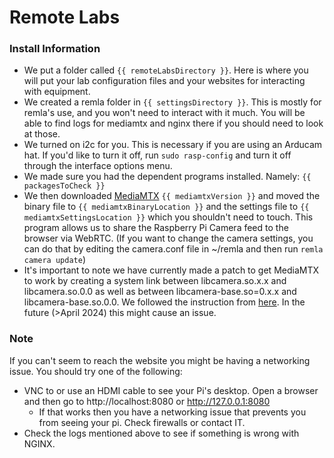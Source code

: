 # Remote Labs

### Install Information

- We put a folder called `{{ remoteLabsDirectory }}`. Here is where you will put your lab configuration files and your websites for interacting with equipment.
- We created a remla folder in `{{ settingsDirectory }}`. This is mostly for remla's use, and you won't need to interact with it much. You will be able to find logs for mediamtx and nginx there if you should need to look at those.
- We turned on i2c for you. This is necessary if you are using an Arducam hat. If you'd like to turn it off, run `sudo rasp-config` and turn it off through the interface options menu.
- We made sure you had the dependent programs installed. Namely: `{{ packagesToCheck }}`
- We then downloaded [MediaMTX](https://github.com/bluenviron/mediamtx) `{{ mediamtxVersion }}` and moved the binary file to `{{ mediamtxBinaryLocation }}` and the settings file to `{{ mediamtxSettingsLocation }}` which you shouldn't need to touch. This program allows us to share the Raspberry Pi Camera feed to the browser via WebRTC. (If you want to change the camera settings, you can do that by editing the camera.conf file in ~/remla and then run `remla camera update`)
- It's important to note we have currently made a patch to get MediaMTX to work by creating a system link between libcamera.so.x.x and libcamera.so.0.0 as well as between libcamera-base.so=0.x.x and libcamera-base.so.0.0. We followed the instruction from [here](https://github.com/bluenviron/mediamtx/issues/2581#issuecomment-1804108215). In the future (>April 2024) this might cause an issue.

### Note
If you can't seem to reach the website you might be having a networking issue.
You should try one of the following:
- VNC to or use an HDMI cable to see your Pi's desktop. Open a browser and then go to http://localhost:8080 or http://127.0.0.1:8080
  - If that works then you have a networking issue that prevents you from seeing your pi. Check firewalls or contact IT.
- Check the logs mentioned above to see if something is wrong with NGINX.

